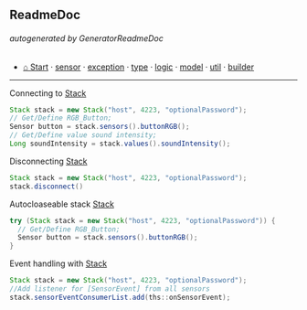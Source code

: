 
## ReadmeDoc
###### autogenerated by GeneratorReadmeDoc
* [⌂ Start](https:/github.com/YunaBraska/tinkerforge-sensor/blob/master/readmeDoc/README.md) · [sensor](https://github.com/YunaBraska/tinkerforge-sensor/blob/master/readmeDoc/berlin/yuna/tinkerforgesensor/model/sensor/README.md) · [exception](https://github.com/YunaBraska/tinkerforge-sensor/blob/master/readmeDoc/berlin/yuna/tinkerforgesensor/model/exception/README.md) · [type](https://github.com/YunaBraska/tinkerforge-sensor/blob/master/readmeDoc/berlin/yuna/tinkerforgesensor/model/type/README.md) · [logic](https://github.com/YunaBraska/tinkerforge-sensor/blob/master/readmeDoc/berlin/yuna/tinkerforgesensor/logic/README.md) · [model](https://github.com/YunaBraska/tinkerforge-sensor/blob/master/readmeDoc/berlin/yuna/tinkerforgesensor/model/README.md) · [util](https://github.com/YunaBraska/tinkerforge-sensor/blob/master/readmeDoc/berlin/yuna/tinkerforgesensor/util/README.md) · [builder](https://github.com/YunaBraska/tinkerforge-sensor/blob/master/readmeDoc/berlin/yuna/tinkerforgesensor/model/builder/README.md)

---
Connecting to [Stack](https://github.com/YunaBraska/tinkerforge-sensor/blob/master/src/main/java/berlin/yuna/tinkerforgesensor/logic/Stack.java)
```java
Stack stack = new Stack("host", 4223, "optionalPassword");
// Get/Define RGB_Button;
Sensor button = stack.sensors().buttonRGB();
// Get/Define value sound intensity;
Long soundIntensity = stack.values().soundIntensity();
```
Disconnecting [Stack](https://github.com/YunaBraska/tinkerforge-sensor/blob/master/src/main/java/berlin/yuna/tinkerforgesensor/logic/Stack.java)
```java
Stack stack = new Stack("host", 4223, "optionalPassword");
stack.disconnect()
```
Autocloaseable stack [Stack](https://github.com/YunaBraska/tinkerforge-sensor/blob/master/src/main/java/berlin/yuna/tinkerforgesensor/logic/Stack.java)
```java
try (Stack stack = new Stack("host", 4223, "optionalPassword")) {
  // Get/Define RGB_Button;
  Sensor button = stack.sensors().buttonRGB();
}
```
Event handling with [Stack](https://github.com/YunaBraska/tinkerforge-sensor/blob/master/src/main/java/berlin/yuna/tinkerforgesensor/logic/Stack.java)
```java
Stack stack = new Stack("host", 4223, "optionalPassword");
//Add listener for [SensorEvent] from all sensors
stack.sensorEventConsumerList.add(ths::onSensorEvent);
```
